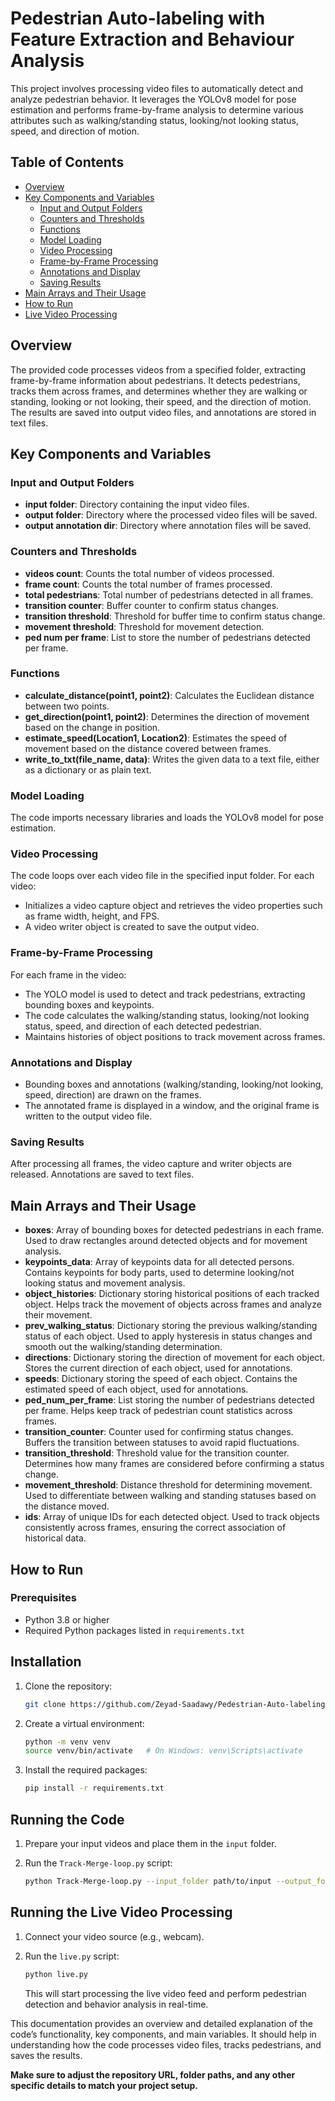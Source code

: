 # Pedestrian Auto-labeling with Feature Extraction and Behaviour Analysis

This project involves processing video files to automatically detect and analyze pedestrian behavior. It leverages the YOLOv8 model for pose estimation and performs frame-by-frame analysis to determine various attributes such as walking/standing status, looking/not looking status, speed, and direction of motion.

## Table of Contents

- [Overview](#overview)
- [Key Components and Variables](#key-components-and-variables)
  - [Input and Output Folders](#input-and-output-folders)
  - [Counters and Thresholds](#counters-and-thresholds)
  - [Functions](#functions)
  - [Model Loading](#model-loading)
  - [Video Processing](#video-processing)
  - [Frame-by-Frame Processing](#frame-by-frame-processing)
  - [Annotations and Display](#annotations-and-display)
  - [Saving Results](#saving-results)
- [Main Arrays and Their Usage](#main-arrays-and-their-usage)
- [How to Run](#how-to-run)
- [Live Video Processing](#live-video-processing)

## Overview

The provided code processes videos from a specified folder, extracting frame-by-frame information about pedestrians. It detects pedestrians, tracks them across frames, and determines whether they are walking or standing, looking or not looking, their speed, and the direction of motion. The results are saved into output video files, and annotations are stored in text files.

## Key Components and Variables

### Input and Output Folders

- **input folder**: Directory containing the input video files.
- **output folder**: Directory where the processed video files will be saved.
- **output annotation dir**: Directory where annotation files will be saved.

### Counters and Thresholds

- **videos count**: Counts the total number of videos processed.
- **frame count**: Counts the total number of frames processed.
- **total pedestrians**: Total number of pedestrians detected in all frames.
- **transition counter**: Buffer counter to confirm status changes.
- **transition threshold**: Threshold for buffer time to confirm status change.
- **movement threshold**: Threshold for movement detection.
- **ped num per frame**: List to store the number of pedestrians detected per frame.

### Functions

- **calculate_distance(point1, point2)**: Calculates the Euclidean distance between two points.
- **get_direction(point1, point2)**: Determines the direction of movement based on the change in position.
- **estimate_speed(Location1, Location2)**: Estimates the speed of movement based on the distance covered between frames.
- **write_to_txt(file_name, data)**: Writes the given data to a text file, either as a dictionary or as plain text.

### Model Loading

The code imports necessary libraries and loads the YOLOv8 model for pose estimation.

### Video Processing

The code loops over each video file in the specified input folder. For each video:

- Initializes a video capture object and retrieves the video properties such as frame width, height, and FPS.
- A video writer object is created to save the output video.

### Frame-by-Frame Processing

For each frame in the video:

- The YOLO model is used to detect and track pedestrians, extracting bounding boxes and keypoints.
- The code calculates the walking/standing status, looking/not looking status, speed, and direction of each detected pedestrian.
- Maintains histories of object positions to track movement across frames.

### Annotations and Display

- Bounding boxes and annotations (walking/standing, looking/not looking, speed, direction) are drawn on the frames.
- The annotated frame is displayed in a window, and the original frame is written to the output video file.

### Saving Results

After processing all frames, the video capture and writer objects are released. Annotations are saved to text files.

## Main Arrays and Their Usage

- **boxes**: Array of bounding boxes for detected pedestrians in each frame. Used to draw rectangles around detected objects and for movement analysis.
- **keypoints_data**: Array of keypoints data for all detected persons. Contains keypoints for body parts, used to determine looking/not looking status and movement analysis.
- **object_histories**: Dictionary storing historical positions of each tracked object. Helps track the movement of objects across frames and analyze their movement.
- **prev_walking_status**: Dictionary storing the previous walking/standing status of each object. Used to apply hysteresis in status changes and smooth out the walking/standing determination.
- **directions**: Dictionary storing the direction of movement for each object. Stores the current direction of each object, used for annotations.
- **speeds**: Dictionary storing the speed of each object. Contains the estimated speed of each object, used for annotations.
- **ped_num_per_frame**: List storing the number of pedestrians detected per frame. Helps keep track of pedestrian count statistics across frames.
- **transition_counter**: Counter used for confirming status changes. Buffers the transition between statuses to avoid rapid fluctuations.
- **transition_threshold**: Threshold value for the transition counter. Determines how many frames are considered before confirming a status change.
- **movement_threshold**: Distance threshold for determining movement. Used to differentiate between walking and standing statuses based on the distance moved.
- **ids**: Array of unique IDs for each detected object. Used to track objects consistently across frames, ensuring the correct association of historical data.

## How to Run

### Prerequisites

- Python 3.8 or higher
- Required Python packages listed in `requirements.txt`

## Installation

1. Clone the repository:

    ```sh
    git clone https://github.com/Zeyad-Saadawy/Pedestrian-Auto-labeling-with-feature-extraction-and-behaviour-analysis.git
    ```

2. Create a virtual environment:

    ```sh
    python -m venv venv
    source venv/bin/activate   # On Windows: venv\Scripts\activate
    ```

3. Install the required packages:

    ```sh
    pip install -r requirements.txt
    ```

## Running the Code

1. Prepare your input videos and place them in the `input` folder.

2. Run the `Track-Merge-loop.py` script:

    ```sh
    python Track-Merge-loop.py --input_folder path/to/input --output_folder path/to/output --output_annotation_dir path/to/annotations
    ```

## Running the Live Video Processing

1. Connect your video source (e.g., webcam).

2. Run the `live.py` script:

    ```sh
    python live.py
    ```

    This will start processing the live video feed and perform pedestrian detection and behavior analysis in real-time.

This documentation provides an overview and detailed explanation of the code’s functionality, key components, and main variables. It should help in understanding how the code processes video files, tracks pedestrians, and saves the results.

**Make sure to adjust the repository URL, folder paths, and any other specific details to match your project setup.**
